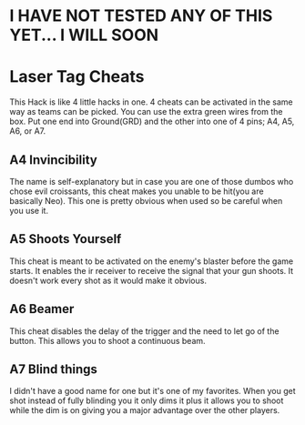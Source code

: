 # I HAVE NOT TESTED ANY OF THIS YET... I WILL SOON
# Laser Tag Cheats
This Hack is like 4 little hacks in one. 4 cheats can be activated in the same way as teams can be picked. You can use the extra green wires from the box. Put one end into Ground(GRD) and the other into one of 4 pins; A4, A5, A6, or A7.
## A4 Invincibility
The name is self-explanatory but in case you are one of those dumbos who chose evil croissants, this cheat makes you unable to be hit(you are basically Neo). This one is pretty obvious when used so be careful when you use it.
## A5 Shoots Yourself
This cheat is meant to be activated on the enemy's blaster before the game starts. It enables the ir receiver to receive the signal that your gun shoots. It doesn't work every shot as it would make it obvious.
## A6 Beamer
This cheat disables the delay of the trigger and the need to let go of the button. This allows you to shoot a continuous beam.
## A7 Blind things
I didn't have a good name for one but it's one of my favorites. When you get shot instead of fully blinding you it only dims it plus it allows you to shoot while the dim is on giving you a major advantage over the other players.
